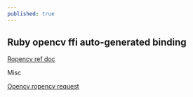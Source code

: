 ```yaml
---
published: true
---
```

## Ruby opencv ffi auto-generated binding

[Ropencv ref doc](http://www.rubydoc.info/gems/ropencv/0.0.7/OpenCV/)

Misc

[Opencv ropencv request](http://code.opencv.org/issues/3949)
